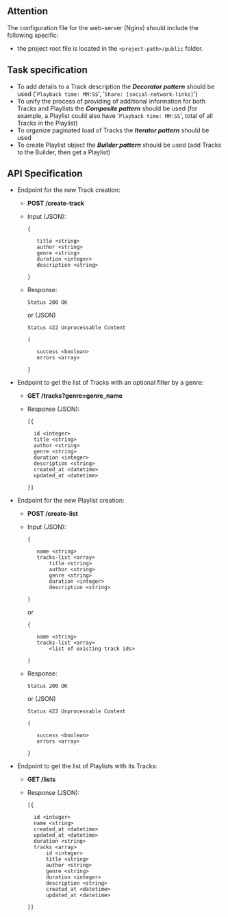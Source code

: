 ## Attention

The configuration file for the web-server (Nginx) should include the following specific:

- the project root file is located in the `<project-path>/public` folder.

## Task specification

- To add details to a Track description the **_Decorator pattern_** should be used ('`Playback time: MM:SS`', '`Share: [social-network-links]`')
- To unify the process of providing of additional information for both Tracks and Playlists the **_Composite pattern_** should be used (for example, a Playlist could also have '`Playback time: MM:SS`', total of all Tracks in the Playlist)
- To organize paginated load of Tracks the **_Iterator pattern_** should be used
- To create Playlist object the **_Builder pattern_** should be used (add Tracks to the Builder, then get a Playlist)


## API Specification

- Endpoint for the new Track creation:
    - **POST /create-track**
    - Input (JSON):
    
        `{`
        
             title <string>
             author <string>
             genre <string>
             duration <integer>
             description <string>
        `}`
    - Response:
    
        `Status 200 OK`
        
        or (JSON)

        `Status 422 Unprocessable Content`
        
        `{`
        
             success <boolean>
             errors <array>
         `}`

- Endpoint to get the list of Tracks with an optional filter by a genre:
    - **GET /tracks?genre=genre_name**
    
    - Response (JSON):
    
        `[{`
        
            id <integer>
            title <string>
            author <string>
            genre <string>
            duration <integer>
            description <string>
            created_at <datetime>
            updated_at <datetime>
        `}]`

- Endpoint for the new Playlist creation:
    - **POST /create-list**
    - Input (JSON):
    
        `{`
        
             name <string>
             tracks-list <array>
                 title <string>
                 author <string>
                 genre <string>
                 duration <integer>
                 description <string>
        `}`
        
        or
        
        `{`
                
             name <string>
             tracks-list <array>
                 <list of existing track ids>
        `}`
    - Response:
    
        `Status 200 OK`
        
        or (JSON)

        `Status 422 Unprocessable Content`
        
        `{`
        
             success <boolean>
             errors <array>
         `}`

- Endpoint to get the list of Playlists with its Tracks:
    - **GET /lists**
    
    - Response (JSON):
    
        `[{`
        
            id <integer>
            name <string>
            created_at <datetime>
            updated_at <datetime>
            duration <string>
            tracks <array>
                id <integer>
                title <string>
                author <string>
                genre <string>
                duration <integer>
                description <string>
                created_at <datetime>
                updated_at <datetime>
        `}]`
